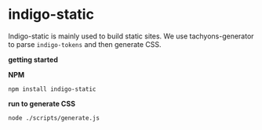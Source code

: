 # indigo-static
Indigo-static is mainly used to build static sites. We use tachyons-generator to parse `indigo-tokens` and then generate CSS.

**getting started**

**NPM**

```
npm install indigo-static
```

**run to generate CSS**

```
node ./scripts/generate.js
```

